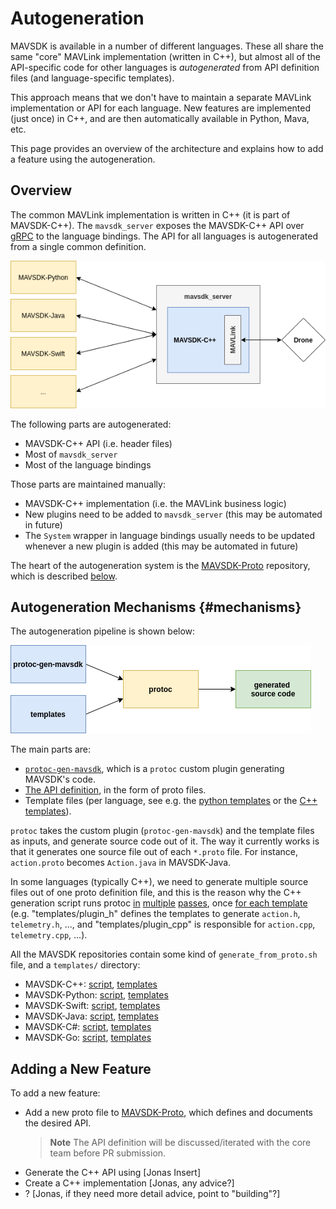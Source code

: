 # Autogeneration

MAVSDK is available in a number of different languages.
These all share the same "core" MAVLink implementation (written in C++), but almost all of the API-specific code for other languages is *autogenerated* from API definition files (and language-specific templates).

This approach means that we don't have to maintain a separate MAVLink implementation or API for each language.
New features are implemented (just once) in C++, and are then automatically available in Python, Mava, etc.

This page provides an overview of the architecture and explains how to add a feature using the autogeneration.

## Overview

The common MAVLink implementation is written in C++ (it is part of MAVSDK-C++). 
The `mavsdk_server` exposes the MAVSDK-C++ API over [gRPC](https://grpc.io/) to the language bindings.
The API for all languages is autogenerated from a single common definition.

![MAVSDK structure/architecture](../../assets/autogen/mavsdk_overview.png)

The following parts are autogenerated:

* MAVSDK-C++ API (i.e. header files)
* Most of `mavsdk_server`
* Most of the language bindings

Those parts are maintained manually:

* MAVSDK-C++ implementation (i.e. the MAVLink business logic)
* New plugins need to be added to `mavsdk_server` (this may be automated in future)
* The `System` wrapper in language bindings usually needs to be updated whenever a new plugin is added (this may be automated in future)

The heart of the autogeneration system is the [MAVSDK-Proto](https://github.com/mavlink/mavsdk-proto) repository, which is described [below](#mechanisms).

## Autogeneration Mechanisms {#mechanisms}

The autogeneration pipeline is shown below:

![Autogeneration pipeline](../../assets/autogen/autogen_overview.png)

The main parts are:

* [`protoc-gen-mavsdk`](https://github.com/mavlink/MAVSDK-Proto/tree/master/pb_plugins), which is a `protoc` custom plugin generating MAVSDK's code.
* [The API definition](https://github.com/mavlink/MAVSDK-Proto/tree/master/protos), in the form of proto files.
* Template files (per language, see e.g. the [python templates](https://github.com/mavlink/MAVSDK-Python/tree/master/other/templates/py) or the [C++ templates](https://github.com/mavlink/MAVSDK/tree/develop/templates)).


`protoc` takes the custom plugin (`protoc-gen-mavsdk`) and the template files as inputs, and generate source code out of it.
The way it currently works is that it generates one source file out of each `*.proto` file. For instance, `action.proto` becomes `Action.java` in MAVSDK-Java.

In some languages (typically C++), we need to generate multiple source files out of one proto definition file, and this is the reason why the C++ generation script runs protoc [in](https://github.com/mavlink/MAVSDK/blob/6434e0c6a7c25a3203d4652da13ea1944279beb1/tools/generate_from_protos.sh#L72-L74) [multiple](https://github.com/mavlink/MAVSDK/blob/6434e0c6a7c25a3203d4652da13ea1944279beb1/tools/generate_from_protos.sh#L76-L77) [passes](https://github.com/mavlink/MAVSDK/blob/6434e0c6a7c25a3203d4652da13ea1944279beb1/tools/generate_from_protos.sh#L79-L81), once [for each template](https://github.com/mavlink/MAVSDK/blob/6434e0c6a7c25a3203d4652da13ea1944279beb1/tools/generate_from_protos.sh#L61) (e.g. "templates/plugin_h" defines the templates to generate `action.h`, `telemetry.h`, ..., and "templates/plugin_cpp" is responsible for `action.cpp`, `telemetry.cpp`, ...).

All the MAVSDK repositories contain some kind of `generate_from_proto.sh` file, and a `templates/` directory:

* MAVSDK-C++: [script](https://github.com/mavlink/MAVSDK/blob/develop/tools/generate_from_protos.sh), [templates](https://github.com/mavlink/MAVSDK/tree/develop/templates)
* MAVSDK-Python: [script](https://github.com/mavlink/MAVSDK-Python/blob/master/other/tools/run_protoc.sh), [templates](https://github.com/mavlink/MAVSDK-Python/tree/master/other/templates/py)
* MAVSDK-Swift: [script](https://github.com/mavlink/MAVSDK-Swift/blob/master/tools/generate_from_protos.bash), [templates](https://github.com/mavlink/MAVSDK-Swift/tree/master/templates)
* MAVSDK-Java: [script](https://github.com/mavlink/MAVSDK-Java/blob/983b361aa42b9088abbf17037d762ac174b44308/sdk/build.gradle#L54-L73), [templates](https://github.com/mavlink/MAVSDK-Java/tree/master/sdk/templates)
* MAVSDK-C#: [script](https://github.com/mavlink/MAVSDK-CSharp/blob/f989aae79a0d62d6b92bac9120a89fc85ba80006/MAVSDK-CSharp/MAVSDK/MAVSDK.csproj#L18-L31), [templates](https://github.com/mavlink/MAVSDK-CSharp/tree/master/MAVSDK-CSharp/MAVSDK/templates)
* MAVSDK-Go: [script](https://github.com/mavlink/MAVSDK-Go/blob/master/tools/generate_from_protos.bash), [templates](https://github.com/mavlink/MAVSDK-Go/tree/master/templates)

## Adding a New Feature

To add a new feature:
- Add a new proto file to [MAVSDK-Proto](https://github.com/mavlink/mavsdk-proto), which defines and documents the desired API.
  > **Note** The API definition will be discussed/iterated with the core team before PR submission.
- Generate the C++ API using [Jonas Insert]
- Create a C++ implementation [Jonas, any advice?]
- ?
[Jonas, if they need more detail advice, point to "building"?]
